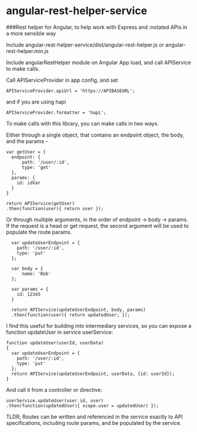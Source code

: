 # angular-rest-helper-service
###Rest helper for Angular, to help work with Express and :notated APIs in a more sensible way

Include angular-rest-helper-service/dist/angular-rest-helper.js or angular-rest-helper.min.js

Include angularRestHelper module on Angular App load, and call APIService to make calls.

Call APIServiceProvider in app config, and set
```
APIServiceProvider.apiUrl = 'https://APIBASEURL';
```

and if you are using hapi
```
APIServiceProvider.formatter = 'hapi';
```

To make calls with this library, you can make calls in two ways.

Either through a single object, that contains an endpoint object, the body, and the params -
  ```
  var getUser = {
    endpoint: {
        path: '/user/:id',
        type: 'get'
    },
    params: {
      id: idVar
    }
  }

  return APIService(getUser)
  .then(function(user){ return user });
  ```

Or through multiple arguments, in the order of endpoint -> body -> params. If the request is a head or get request, the second argument will be used to populate the route params.
```
  var updateUserEndpoint = {
    path: '/user/:id',
    type: 'put'
  };

  var body = {
      name: 'Bob'
  };

  var params = {
    id: 12345
  }

  return APIService(updateUserEndpoint, body, params)
  .then(function(user){ return updatedUser; });
```
I find this useful for building into intermediary services, so you can expose a function updateUser in service userService:

```
function updateUser(userId, userData)
{
  var updateUserEndpoint = {
    path: '/user/:id',
    type: 'put'
  };
  return APIService(updateUserEndpoint, userData, {id: userId});
}
```

And call it from a controller or directive:
```
userService.updateUser(user.id, user)
.then(function(updatedUser){ scope.user = updatedUser) });
```

TLDR; Routes can be written and referenced in the service exactly to API specifications, including route params, and be populated by the service.
